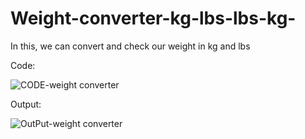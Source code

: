 # Weight-converter-kg-lbs-lbs-kg-
In this, we can convert and check our weight in kg and lbs

Code:

![CODE-weight converter](https://user-images.githubusercontent.com/129615692/229305755-2cc9f983-73c6-423c-be94-9026ce3606b8.jpg)


Output:

![OutPut-weight converter](https://user-images.githubusercontent.com/129615692/229305780-00cf179e-9b60-48f6-8f3d-5c33142c2d52.png)
